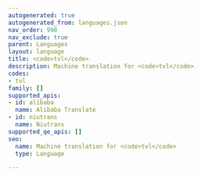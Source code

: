 ```yaml
---
autogenerated: true
autogenerated_from: languages.json
nav_order: 998
nav_exclude: true
parent: Languages
layout: language
title: <code>tvl</code>
description: Machine translation for <code>tvl</code>
codes:
- tvl
family: []
supported_apis:
- id: alibaba
  name: Alibaba Translate
- id: niutrans
  name: Niutrans
supported_qe_apis: []
seo:
  name: Machine translation for <code>tvl</code>
  type: Language

---
```


